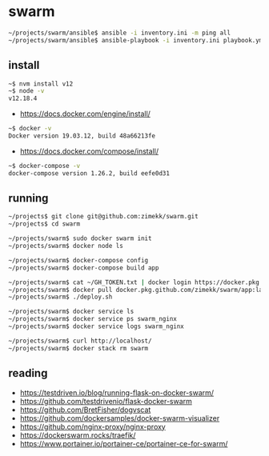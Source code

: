# swarm

```sh
~/projects/swarm/ansible$ ansible -i inventory.ini -m ping all
~/projects/swarm/ansible$ ansible-playbook -i inventory.ini playbook.yml
```

## install

```sh
~$ nvm install v12
~$ node -v
v12.18.4
```

- https://docs.docker.com/engine/install/

```sh
~$ docker -v
Docker version 19.03.12, build 48a66213fe
```

- https://docs.docker.com/compose/install/

```sh
~$ docker-compose -v
docker-compose version 1.26.2, build eefe0d31
```

## running

```sh
~/projects$ git clone git@github.com:zimekk/swarm.git
~/projects$ cd swarm
```

```sh
~/projects/swarm$ sudo docker swarm init
~/projects/swarm$ docker node ls
```

```sh
~/projects/swarm$ docker-compose config
~/projects/swarm$ docker-compose build app
```

```sh
~/projects/swarm$ cat ~/GH_TOKEN.txt | docker login https://docker.pkg.github.com -u zimekk --password-stdin
~/projects/swarm$ docker pull docker.pkg.github.com/zimekk/swarm/app:latest
~/projects/swarm$ ./deploy.sh
```

```sh
~/projects/swarm$ docker service ls
~/projects/swarm$ docker service ps swarm_nginx
~/projects/swarm$ docker service logs swarm_nginx
```

```sh
~/projects/swarm$ curl http://localhost/
~/projects/swarm$ docker stack rm swarm
```

## reading

- https://testdriven.io/blog/running-flask-on-docker-swarm/
- https://github.com/testdrivenio/flask-docker-swarm
- https://github.com/BretFisher/dogvscat
- https://github.com/dockersamples/docker-swarm-visualizer
- https://github.com/nginx-proxy/nginx-proxy
- https://dockerswarm.rocks/traefik/
- https://www.portainer.io/portainer-ce/portainer-ce-for-swarm/
